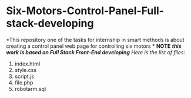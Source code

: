 # Six-Motors-Control-Panel-Full-stack-developing
*This repository one of the tasks for internship in smart methods is about creating a control panel web page for controlling six motors *
**NOTE**
***this work is based on Full Stack Front-End developing***
*Here is the list of files:*
1. index.html 
2. style.css
3. script.js
4. file.php
5. robotarm.sql
